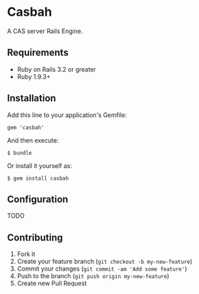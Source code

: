 # Casbah

A CAS server Rails Engine.

## Requirements

* Ruby on Rails 3.2 or greater
* Ruby 1.9.3+

## Installation

Add this line to your application's Gemfile:

    gem 'casbah'

And then execute:

    $ bundle

Or install it yourself as:

    $ gem install casbah

## Configuration

TODO

## Contributing

1. Fork it
2. Create your feature branch (`git checkout -b my-new-feature`)
3. Commit your changes (`git commit -am 'Add some feature'`)
4. Push to the branch (`git push origin my-new-feature`)
5. Create new Pull Request
